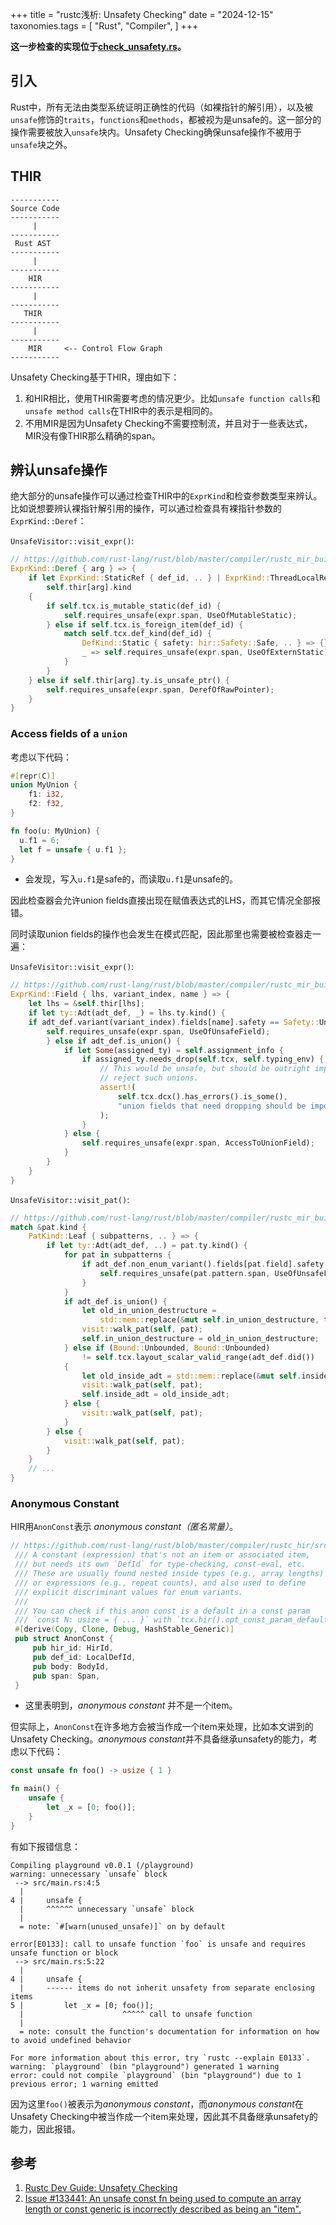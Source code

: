 +++
title = "rustc浅析: Unsafety Checking"
date = "2024-12-15"
taxonomies.tags = [
    "Rust",
    "Compiler",
]
+++

**这一步检查的实现位于[check_unsafety.rs](https://github.com/rust-lang/rust/blob/master/compiler/rustc_mir_build/src/check_unsafety.rs)。**

## 引入

Rust中，所有无法由类型系统证明正确性的代码（如裸指针的解引用），以及被`unsafe`修饰的`traits`，`functions`和`methods`，都被视为是unsafe的。这一部分的操作需要被放入`unsafe`块内。Unsafety Checking确保unsafe操作不被用于`unsafe`块之外。



## THIR

```shell
-----------
Source Code
-----------
     |
-----------
 Rust AST
-----------
     |
-----------
    HIR
-----------
     |
-----------
   THIR
-----------
     |
-----------
    MIR     <-- Control Flow Graph
-----------
```

Unsafety Checking基于THIR，理由如下：

1. 和HIR相比，使用THIR需要考虑的情况更少。比如`unsafe function calls`和`unsafe method calls`在THIR中的表示是相同的。
2. 不用MIR是因为Unsafety Checking不需要控制流，并且对于一些表达式，MIR没有像THIR那么精确的span。



## 辨认unsafe操作

绝大部分的unsafe操作可以通过检查THIR中的`ExprKind`和检查参数类型来辨认。比如说想要辨认裸指针解引用的操作，可以通过检查具有裸指针参数的 `ExprKind::Deref`：

`UnsafeVisitor::visit_expr()`:

```rust
// https://github.com/rust-lang/rust/blob/master/compiler/rustc_mir_build/src/check_unsafety.rs#L538-L553
ExprKind::Deref { arg } => {
    if let ExprKind::StaticRef { def_id, .. } | ExprKind::ThreadLocalRef(def_id) =
        self.thir[arg].kind
    {
        if self.tcx.is_mutable_static(def_id) {
            self.requires_unsafe(expr.span, UseOfMutableStatic);
        } else if self.tcx.is_foreign_item(def_id) {
            match self.tcx.def_kind(def_id) {
                DefKind::Static { safety: hir::Safety::Safe, .. } => {}
                _ => self.requires_unsafe(expr.span, UseOfExternStatic),
            }
        }
    } else if self.thir[arg].ty.is_unsafe_ptr() {
        self.requires_unsafe(expr.span, DerefOfRawPointer);
    }
}
```



### Access fields of a `union`

考虑以下代码：

```rust
#[repr(C)]
union MyUnion {
    f1: i32,
    f2: f32,
}

fn foo(u: MyUnion) {
  u.f1 = 6;
  let f = unsafe { u.f1 };
}
```

- 会发现，写入`u.f1`是safe的，而读取`u.f1`是unsafe的。

因此检查器会允许union fields直接出现在赋值表达式的LHS，而其它情况全部报错。

同时读取union fields的操作也会发生在模式匹配，因此那里也需要被检查器走一遍：

`UnsafeVisitor::visit_expr()`:

```rust
// https://github.com/rust-lang/rust/blob/master/compiler/rustc_mir_build/src/check_unsafety.rs#L623-L643
ExprKind::Field { lhs, variant_index, name } => {
    let lhs = &self.thir[lhs];
    if let ty::Adt(adt_def, _) = lhs.ty.kind() {
    if adt_def.variant(variant_index).fields[name].safety == Safety::Unsafe {
        self.requires_unsafe(expr.span, UseOfUnsafeField);
        } else if adt_def.is_union() {
            if let Some(assigned_ty) = self.assignment_info {
                if assigned_ty.needs_drop(self.tcx, self.typing_env) {
                    // This would be unsafe, but should be outright impossible since we
                    // reject such unions.
                    assert!(
                        self.tcx.dcx().has_errors().is_some(),
                        "union fields that need dropping should be impossible: {assigned_ty}"
                    );
                }
            } else {
                self.requires_unsafe(expr.span, AccessToUnionField);
            }
        }
    }
}
```

`UnsafeVisitor::visit_pat()`:

```rust
// https://github.com/rust-lang/rust/blob/master/compiler/rustc_mir_build/src/check_unsafety.rs#L341-L366
match &pat.kind {
    PatKind::Leaf { subpatterns, .. } => {
        if let ty::Adt(adt_def, ..) = pat.ty.kind() {
            for pat in subpatterns {
                if adt_def.non_enum_variant().fields[pat.field].safety == Safety::Unsafe {
                    self.requires_unsafe(pat.pattern.span, UseOfUnsafeField);
                }
            }
            if adt_def.is_union() {
                let old_in_union_destructure =
                    std::mem::replace(&mut self.in_union_destructure, true);
                visit::walk_pat(self, pat);
                self.in_union_destructure = old_in_union_destructure;
            } else if (Bound::Unbounded, Bound::Unbounded)
                != self.tcx.layout_scalar_valid_range(adt_def.did())
            {
                let old_inside_adt = std::mem::replace(&mut self.inside_adt, true);
                visit::walk_pat(self, pat);
                self.inside_adt = old_inside_adt;
            } else {
                visit::walk_pat(self, pat);
            }
        } else {
            visit::walk_pat(self, pat);
        }
    }
    // ...
}
```



### Anonymous Constant

HIR用`AnonConst`表示 *anonymous constant（匿名常量）*。

```rust
// https://github.com/rust-lang/rust/blob/master/compiler/rustc_hir/src/hir.rs#L1682-L1696
 /// A constant (expression) that's not an item or associated item, 
 /// but needs its own `DefId` for type-checking, const-eval, etc. 
 /// These are usually found nested inside types (e.g., array lengths) 
 /// or expressions (e.g., repeat counts), and also used to define 
 /// explicit discriminant values for enum variants. 
 /// 
 /// You can check if this anon const is a default in a const param 
 /// `const N: usize = { ... }` with `tcx.hir().opt_const_param_default_param_def_id(..)` 
 #[derive(Copy, Clone, Debug, HashStable_Generic)] 
 pub struct AnonConst { 
     pub hir_id: HirId, 
     pub def_id: LocalDefId, 
     pub body: BodyId, 
     pub span: Span, 
 } 
```

- 这里表明到，*anonymous constant* 并不是一个item。

但实际上，`AnonConst`在许多地方会被当作成一个item来处理，比如本文讲到的Unsafety Checking。*anonymous constant*并不具备继承unsafety的能力，考虑以下代码：

```rust
const unsafe fn foo() -> usize { 1 }

fn main() {
    unsafe {
        let _x = [0; foo()];
    }
}
```

有如下报错信息：

```shell
Compiling playground v0.0.1 (/playground)
warning: unnecessary `unsafe` block
 --> src/main.rs:4:5
  |
4 |     unsafe {
  |     ^^^^^^ unnecessary `unsafe` block
  |
  = note: `#[warn(unused_unsafe)]` on by default

error[E0133]: call to unsafe function `foo` is unsafe and requires unsafe function or block
 --> src/main.rs:5:22
  |
4 |     unsafe {
  |     ------ items do not inherit unsafety from separate enclosing items
5 |         let _x = [0; foo()];
  |                      ^^^^^ call to unsafe function
  |
  = note: consult the function's documentation for information on how to avoid undefined behavior

For more information about this error, try `rustc --explain E0133`.
warning: `playground` (bin "playground") generated 1 warning
error: could not compile `playground` (bin "playground") due to 1 previous error; 1 warning emitted
```

因为这里`foo()`被表示为*anonymous constant*，而*anonymous constant*在Unsafety Checking中被当作成一个item来处理，因此其不具备继承unsafety的能力，因此报错。



## 参考

1. [Rustc Dev Guide: Unsafety Checking](https://rustc-dev-guide.rust-lang.org/unsafety-checking.htm)
2. [Issue #133441: An unsafe const fn being used to compute an array length or const generic is incorrectly described as being an "item".](https://github.com/rust-lang/rust/issues/133441#issuecomment-2532923245)